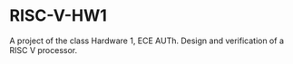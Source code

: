 # RISC-V-HW1
A project of the class Hardware 1, ECE AUTh. Design and verification of a RISC V processor. 
